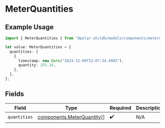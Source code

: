 # MeterQuantities

## Example Usage

```typescript
import { MeterQuantities } from "@polar-sh/sdk/models/components/meterquantities.js";

let value: MeterQuantities = {
  quantities: [
    {
      timestamp: new Date("2023-12-09T12:07:34.499Z"),
      quantity: 255.34,
    },
  ],
};
```

## Fields

| Field                                                                  | Type                                                                   | Required                                                               | Description                                                            |
| ---------------------------------------------------------------------- | ---------------------------------------------------------------------- | ---------------------------------------------------------------------- | ---------------------------------------------------------------------- |
| `quantities`                                                           | [components.MeterQuantity](../../models/components/meterquantity.md)[] | :heavy_check_mark:                                                     | N/A                                                                    |